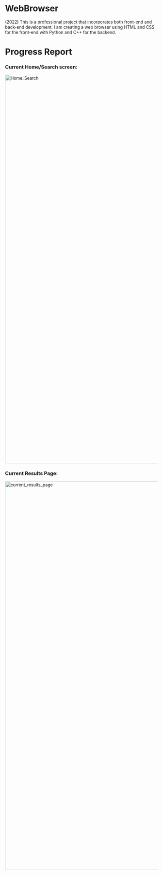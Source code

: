 # WebBrowser
(2022) This is a professional project that incorporates both front-end and back-end development. I am creating a web browser using HTML and CSS for the front-end with Python and C++ for the backend.


<h1> Progress Report </h1>
<h3>Current Home/Search screen:</h3>
<img width="1280" alt="Home_Search" src="https://user-images.githubusercontent.com/82846057/161549298-ead2d518-51d7-4ac5-bf54-163d110fcf84.png">
<h3>Current Results Page:</h3>
<img width="1280" alt="current_results_page" src="https://user-images.githubusercontent.com/82846057/163866276-0675f2be-4351-4f62-9f31-2dfdaedb2add.png">
